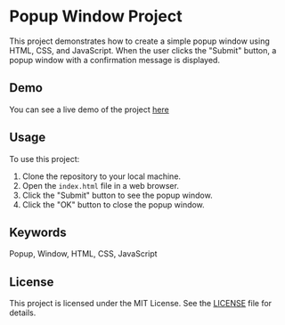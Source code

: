 # Popup Window Project

This project demonstrates how to create a simple popup window using HTML, CSS, and JavaScript. When the user clicks the "Submit" button, a popup window with a confirmation message is displayed. 

## Demo

You can see a live demo of the project [here](https://prachinayakal.github.io/PopUp-Window/) 

## Usage

To use this project:

1. Clone the repository to your local machine.
2. Open the `index.html` file in a web browser.
3. Click the "Submit" button to see the popup window.
4. Click the "OK" button to close the popup window.

## Keywords

Popup, Window, HTML, CSS, JavaScript

## License

This project is licensed under the MIT License. See the [LICENSE](LICENSE) file for details.

